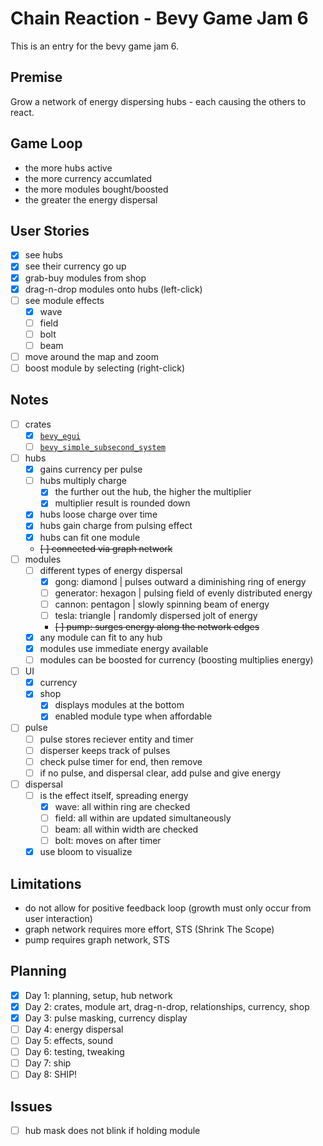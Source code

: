 # Chain Reaction - Bevy Game Jam 6

This is an entry for the bevy game jam 6.

## Premise

Grow a network of energy dispersing hubs - each causing the others to react.

## Game Loop

- the more hubs active
- the more currency accumlated
- the more modules bought/boosted
- the greater the energy dispersal

## User Stories

- [x] see hubs
- [x] see their currency go up
- [x] grab-buy modules from shop
- [x] drag-n-drop modules onto hubs   (left-click)
- [ ] see module effects
  - [x] wave
  - [ ] field
  - [ ] bolt
  - [ ] beam
- [ ] move around the map and zoom
- [ ] boost module by selecting       (right-click)

## Notes

- [ ] crates
  - [x] [`bevy_egui`](https://docs.rs/bevy_egui/latest/bevy_egui/)
  - [ ] [`bevy_simple_subsecond_system`](https://github.com/TheBevyFlock/bevy_simple_subsecond_system)
- [ ] hubs
  - [x] gains currency per pulse
  - [ ] hubs multiply charge
    - [x] the further out the hub, the higher the multiplier
    - [x] multiplier result is rounded down
  - [x] hubs loose charge over time
  - [x] hubs gain charge from pulsing effect
  - [x] hubs can fit one module
  - ~~[ ] connected via graph network~~
- [ ] modules
  - [ ] different types of energy dispersal
    - [x] gong:       diamond   | pulses outward a diminishing ring of energy
    - [ ] generator:  hexagon   | pulsing field of evenly distributed energy
    - [ ] cannon:     pentagon  | slowly spinning beam of energy
    - [ ] tesla:      triangle  | randomly dispersed jolt of energy
    - ~~[ ] pump:      surges energy along the network edges~~
  - [x] any module can fit to any hub
  - [x] modules use immediate energy available
  - [ ] modules can be boosted for currency (boosting multiplies energy)
- [ ] UI
  - [x] currency
  - [x] shop
    - [x] displays modules at the bottom
    - [x] enabled module type when affordable
- [ ] pulse
  - [ ] pulse stores reciever entity and timer
  - [ ] disperser keeps track of pulses
  - [ ] check pulse timer for end, then remove
  - [ ] if no pulse, and dispersal clear, add pulse and give energy
- [ ] dispersal
  - [ ] is the effect itself, spreading energy
    - [x] wave: all within ring are checked
    - [ ] field: all within are updated simultaneously
    - [ ] beam: all within width are checked
    - [ ] bolt: moves on after timer
  - [x] use bloom to visualize

## Limitations

- do not allow for positive feedback loop (growth must only occur from user interaction)
- graph network requires more effort, STS (Shrink The Scope)
- pump requires graph network, STS

## Planning

- [x] Day 1: planning, setup, hub network
- [x] Day 2: crates, module art, drag-n-drop, relationships, currency, shop
- [x] Day 3: pulse masking, currency display
- [ ] Day 4: energy dispersal
- [ ] Day 5: effects, sound
- [ ] Day 6: testing, tweaking
- [ ] Day 7: ship
- [ ] Day 8: SHIP!

## Issues

- [ ] hub mask does not blink if holding module
